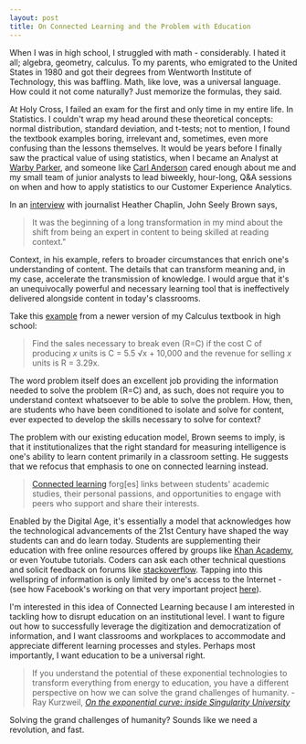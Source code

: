 ```yaml
---
layout: post
title: On Connected Learning and the Problem with Education
---
```


When I was in high school, I struggled with math - considerably. I hated it all; algebra, geometry, calculus. To my parents, who emigrated to the United States in 1980 and got their degrees from Wentworth Institute of Technology, this was baffling. Math, like love, was a universal language. How could it not come naturally? Just memorize the formulas, they said.

At Holy Cross, I failed an exam for the first and only time in my entire life. In Statistics. I couldn't wrap my head around these theoretical concepts: normal distribution, standard deviation, and t-tests; not to mention, I found the textbook examples boring, irrelevant and, sometimes, even more confusing than the lessons themselves. It would be  years before I finally saw the practical value of using statistics, when I became an Analyst at [Warby Parker](https://www.warbyparker.com/), and someone like [Carl Anderson](https://twitter.com/leapingllamas) cared enough about me and my small team of junior analysts to lead biweekly, hour-long, Q&A sessions on when and how to apply statistics to our Customer Experience Analytics.

In an [interview](http://spotlight.macfound.org/featured-stories/entry/john-seely-brown-beyond-creativity-cultivate-imagination/#sthash.gwz9i4Us.dpuf) with journalist Heather Chaplin, John Seely Brown says,

  > It was the beginning of a long transformation in my mind about the shift from being an expert in content to being skilled at reading context."

Context, in his example, refers to  broader circumstances that enrich one's understanding of content. The details that can transform meaning and, in my case, accelerate the transmission of knowledge. I would argue that it's an unequivocally powerful and necessary learning tool that is ineffectively delivered alongside content in today's classrooms.

Take this [example](http://college.cengage.com/mathematics/blackboard/content/larson/calc8e/calc8e_solution_main.html?CH=00&SECT=a&TYPE=se) from a newer version of my Calculus textbook in high school: 

  > Find the sales necessary to break even (R=C) if the cost C of producing *x* units is C = 5.5 √x + 10,000 and the revenue for selling *x* units is R = 3.29x.

The word problem itself does an excellent job providing the information needed to solve the problem (R=C) and, as such, does not require you to understand context whatsoever to be able to solve the problem. How, then, are students who have been conditioned to isolate and solve for content, ever expected to develop the skills necessary to solve for context?

The problem with our existing education model, Brown seems to imply, is that it institutionalizes that the right standard for measuring intelligence is one's ability to learn content primarily in a classroom setting. He suggests that we refocus that emphasis to one on connected learning instead.

  > [Connected learning](http://clalliance.org/why-connected-learning/) forg[es] links between students' academic studies, their personal passions, and opportunities to engage with peers who support and share their interests.

Enabled by the Digital Age, it's essentially a model that acknowledges how the technological advancements of the 21st Century have shaped the way students can and do learn today. Students are supplementing their education with free online resources offered by groups like [Khan Academy](https://www.khanacademy.org/), or even Youtube tutorials. Coders can ask each other technical questions and solicit feedback on forums like [stackoverflow](http://stackoverflow.com/). Tapping into this wellspring of information is only limited by one's access to the Internet - (see how Facebook's working on that very important project [here](https://internet.org/])).

I'm interested in this idea of Connected Learning because I am interested in tackling how to disrupt education on an institutional level. I want to figure out how to successfully leverage the digitization and democratization of information, and I want classrooms and workplaces to accommodate and appreciate different learning processes and styles. Perhaps most importantly, I want education to be a universal right.

  > If you understand the potential of these exponential technologies to transform everything from energy to education, you have a different perspective on how we can solve the grand challenges of humanity. - Ray Kurzweil, [*On the exponential curve: inside Singularity University*](http://www.wired.co.uk/magazine/archive/2013/05/singularity-university/on-the-exponential-curve)
  
Solving the grand challenges of humanity? Sounds like we need a revolution, and fast.
